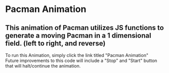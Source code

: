 # Pacman Animation
## This animation of Pacman utilizes JS functions to generate a moving Pacman in a 1 dimensional field. (left to right, and reverse)

To run this Animation, simply click the link titled "Pacman Animation"
<br> Future improvements to this code will include a "Stop" and "Start" button that will halt/continue the animation.<br>


